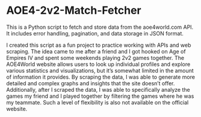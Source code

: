 # AOE4-2v2-Match-Fetcher
This is a Python script to fetch and store data from the aoe4world.com API. It includes error handling, pagination, and data storage in JSON format.

I created this script as a fun project to practice working with APIs and web scraping. The idea came to me after a friend and I got hooked on Age of Empires IV and spent some weekends playing 2v2 games together. The AOE4World website allows users to look up individual profiles and explore various statistics and visualizations, but it’s somewhat limited in the amount of information it provides. By scraping the data, I was able to generate more detailed and complex graphs and insights that the site doesn’t offer. Additionally, after I scraped the data, I was able to specifically analyze the games my friend and I played together by filtering the games where he was my teammate. Such a level of flexibility is also not available on the official website.
